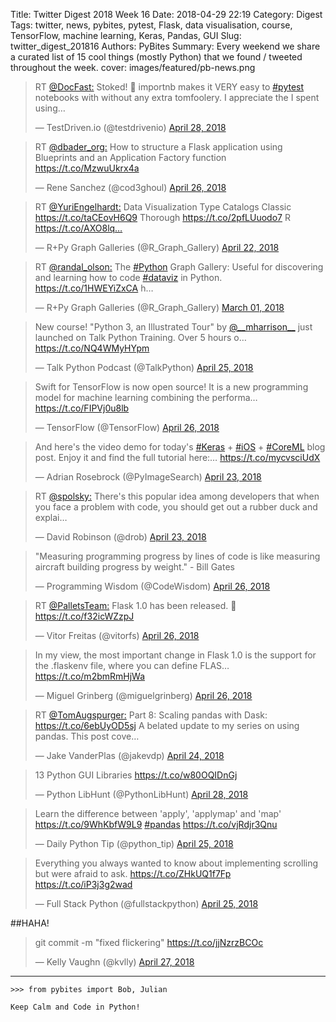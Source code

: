 Title: Twitter Digest 2018 Week 16
Date: 2018-04-29 22:19
Category: Digest
Tags: twitter, news, pybites, pytest, Flask, data visualisation, course, TensorFlow, machine learning, Keras, Pandas, GUI
Slug: twitter_digest_201816
Authors: PyBites
Summary: Every weekend we share a curated list of 15 cool things (mostly Python) that we found / tweeted throughout the week.
cover: images/featured/pb-news.png

<blockquote class="twitter-tweet"><p>RT <a href="https://twitter.com/@DocFast:" target="_blank">@DocFast:</a> Stoked! 🎉 importnb makes it VERY easy to <a href="https://twitter.com/search/#pytest" target="_blank">#pytest</a> notebooks with without any extra tomfoolery. I appreciate the I spent using…</p>— TestDriven.io (@testdrivenio) <a href="https://twitter.com/testdrivenio/status/990054301597745152" data-datetime="2018-04-28T02:25:14+00:00">April 28, 2018</a></blockquote>

<blockquote class="twitter-tweet"><p>RT <a href="https://twitter.com/@dbader_org:" target="_blank">@dbader_org:</a> How to structure a Flask application using Blueprints and an Application Factory function <a href="https://t.co/MzwuUkrx4a" title="https://t.co/MzwuUkrx4a" target="_blank">https://t.co/MzwuUkrx4a</a></p>— Rene Sanchez (@cod3ghoul) <a href="https://twitter.com/cod3ghoul/status/989432551247892480" data-datetime="2018-04-26T09:14:37+00:00">April 26, 2018</a></blockquote>

<blockquote class="twitter-tweet"><p>RT <a href="https://twitter.com/@YuriEngelhardt:" target="_blank">@YuriEngelhardt:</a> Data Visualization Type Catalogs Classic <a href="https://t.co/taCEovH6Q9" title="https://t.co/taCEovH6Q9" target="_blank">https://t.co/taCEovH6Q9</a> Thorough <a href="https://t.co/2pfLUuodo7" title="https://t.co/2pfLUuodo7" target="_blank">https://t.co/2pfLUuodo7</a> R <a href="https://t.co/AXO8lq…" title="https://t.co/AXO8lq…" target="_blank">https://t.co/AXO8lq…</a></p>— R+Py Graph Galleries (@R_Graph_Gallery) <a href="https://twitter.com/R_Graph_Gallery/status/988186844289417217" data-datetime="2018-04-22T22:44:37+00:00">April 22, 2018</a></blockquote><blockquote class="twitter-tweet"><p>RT <a href="https://twitter.com/@randal_olson:" target="_blank">@randal_olson:</a> The <a href="https://twitter.com/search/#Python" target="_blank">#Python</a> Graph Gallery: Useful for discovering and learning how to code <a href="https://twitter.com/search/#dataviz" target="_blank">#dataviz</a> in Python. <a href="https://t.co/1HWEYiZxCA" title="https://t.co/1HWEYiZxCA" target="_blank">https://t.co/1HWEYiZxCA</a> h…</p>— R+Py Graph Galleries (@R_Graph_Gallery) <a href="https://twitter.com/R_Graph_Gallery/status/969334351887458304" data-datetime="2018-03-01T22:11:33+00:00">March 01, 2018</a></blockquote>

<blockquote class="twitter-tweet"><p>New course! "Python 3, an Illustrated Tour" by <a href="https://twitter.com/@__mharrison__" target="_blank">@__mharrison__</a> just launched on Talk Python Training. Over 5 hours o… <a href="https://t.co/NQ4WMyHYpm" title="https://t.co/NQ4WMyHYpm" target="_blank">https://t.co/NQ4WMyHYpm</a></p>— Talk Python Podcast (@TalkPython) <a href="https://twitter.com/TalkPython/status/989255399575605249" data-datetime="2018-04-25T21:30:41+00:00">April 25, 2018</a></blockquote>

<blockquote class="twitter-tweet"><p>Swift for TensorFlow is now open source! It is a new programming model for machine learning combining the performa… <a href="https://t.co/FIPVj0u8lb" title="https://t.co/FIPVj0u8lb" target="_blank">https://t.co/FIPVj0u8lb</a></p>— TensorFlow (@TensorFlow) <a href="https://twitter.com/TensorFlow/status/989562853957996546" data-datetime="2018-04-26T17:52:24+00:00">April 26, 2018</a></blockquote>

<blockquote class="twitter-tweet"><p>And here's the video demo for today's <a href="https://twitter.com/search/#Keras" target="_blank">#Keras</a> + <a href="https://twitter.com/search/#iOS" target="_blank">#iOS</a> + <a href="https://twitter.com/search/#CoreML" target="_blank">#CoreML</a> blog post. Enjoy it and find the full tutorial here:… <a href="https://t.co/mycvsciUdX" title="https://t.co/mycvsciUdX" target="_blank">https://t.co/mycvsciUdX</a></p>— Adrian Rosebrock (@PyImageSearch) <a href="https://twitter.com/PyImageSearch/status/988422895914377217" data-datetime="2018-04-23T14:22:37+00:00">April 23, 2018</a></blockquote> 

<blockquote class="twitter-tweet"><p>RT <a href="https://twitter.com/@spolsky:" target="_blank">@spolsky:</a> There's this popular idea among developers that when you face a problem with code, you should get out a rubber duck and explai…</p>— David Robinson (@drob) <a href="https://twitter.com/drob/status/988429073163735046" data-datetime="2018-04-23T14:47:09+00:00">April 23, 2018</a></blockquote> 

<blockquote class="twitter-tweet"><p>"Measuring programming progress by lines of code is like measuring aircraft building progress by weight." - Bill Gates</p>— Programming Wisdom (@CodeWisdom) <a href="https://twitter.com/CodeWisdom/status/989549888559108096" data-datetime="2018-04-26T17:00:53+00:00">April 26, 2018</a></blockquote>

<blockquote class="twitter-tweet"><p>RT <a href="https://twitter.com/@PalletsTeam:" target="_blank">@PalletsTeam:</a> Flask 1.0 has been released. 🎉 <a href="https://t.co/f32icWZzpJ" title="https://t.co/f32icWZzpJ" target="_blank">https://t.co/f32icWZzpJ</a></p>— Vitor Freitas (@vitorfs) <a href="https://twitter.com/vitorfs/status/989602337676316673" data-datetime="2018-04-26T20:29:17+00:00">April 26, 2018</a></blockquote> 

<blockquote class="twitter-tweet"><p>In my view, the most important change in Flask 1.0 is the support for the .flaskenv file, where you can define FLAS… <a href="https://t.co/m2bmRmHjWa" title="https://t.co/m2bmRmHjWa" target="_blank">https://t.co/m2bmRmHjWa</a></p>— Miguel Grinberg (@miguelgrinberg) <a href="https://twitter.com/miguelgrinberg/status/989624026959089665" data-datetime="2018-04-26T21:55:29+00:00">April 26, 2018</a></blockquote>

<blockquote class="twitter-tweet"><p>RT <a href="https://twitter.com/@TomAugspurger:" target="_blank">@TomAugspurger:</a> Part 8: Scaling pandas with Dask: <a href="https://t.co/6ebUyOD5sj" title="https://t.co/6ebUyOD5sj" target="_blank">https://t.co/6ebUyOD5sj</a> A belated update to my series on using pandas. This post cove…</p>— Jake VanderPlas (@jakevdp) <a href="https://twitter.com/jakevdp/status/988812646827749376" data-datetime="2018-04-24T16:11:20+00:00">April 24, 2018</a></blockquote>

<blockquote class="twitter-tweet"><p>13 Python GUI Libraries <a href="https://t.co/w80OQIDnGj" title="https://t.co/w80OQIDnGj" target="_blank">https://t.co/w80OQIDnGj</a></p>— Python LibHunt (@PythonLibHunt) <a href="https://twitter.com/PythonLibHunt/status/990351751965327361" data-datetime="2018-04-28T22:07:12+00:00">April 28, 2018</a></blockquote> 

<blockquote class="twitter-tweet"><p>Learn the difference between 'apply', 'applymap' and 'map' <a href="https://t.co/9WhKbfW9L9" title="https://t.co/9WhKbfW9L9" target="_blank">https://t.co/9WhKbfW9L9</a> <a href="https://twitter.com/search/#pandas" target="_blank">#pandas</a> <a href="https://t.co/vjRdjr3Qnu" title="https://t.co/vjRdjr3Qnu" target="_blank">https://t.co/vjRdjr3Qnu</a></p>— Daily Python Tip (@python_tip) <a href="https://twitter.com/python_tip/status/989036287440146432" data-datetime="2018-04-25T07:00:00+00:00">April 25, 2018</a></blockquote> 

<blockquote class="twitter-tweet"><p>Everything you always wanted to know about implementing scrolling but were afraid to ask. <a href="https://t.co/ZHkUQ1f7Fp" title="https://t.co/ZHkUQ1f7Fp" target="_blank">https://t.co/ZHkUQ1f7Fp</a> <a href="https://t.co/iP3j3g2wad" title="https://t.co/iP3j3g2wad" target="_blank">https://t.co/iP3j3g2wad</a></p>— Full Stack Python (@fullstackpython) <a href="https://twitter.com/fullstackpython/status/989269363411865600" data-datetime="2018-04-25T22:26:10+00:00">April 25, 2018</a></blockquote>


##HAHA!

<blockquote class="twitter-tweet"><p>git commit -m "fixed flickering" <a href="https://t.co/jjNzrzBCOc" title="https://t.co/jjNzrzBCOc" target="_blank">https://t.co/jjNzrzBCOc</a></p>— Kelly Vaughn (@kvlly) <a href="https://twitter.com/kvlly/status/989840101554507776" data-datetime="2018-04-27T12:14:05+00:00">April 27, 2018</a></blockquote>

---

	>>> from pybites import Bob, Julian

	Keep Calm and Code in Python!
